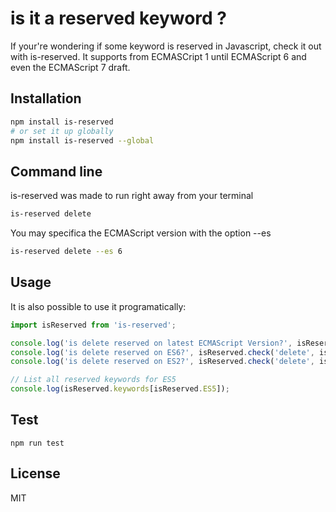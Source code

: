 # is it a reserved keyword ?

If your're wondering if some keyword is reserved in Javascript, check it out with is-reserved. It supports from ECMASCript 1 until ECMAScript 6 and even the ECMAScript 7 draft.

## Installation

```bash
npm install is-reserved
# or set it up globally
npm install is-reserved --global
```

## Command line

is-reserved was made to run right away from your terminal

```bash
is-reserved delete
```

You may specifica the ECMAScript version with the option --es

```bash
is-reserved delete --es 6
```

## Usage

It is also possible to use it programatically:

``` js
import isReserved from 'is-reserved';

console.log('is delete reserved on latest ECMAScript Version?', isReserved.check('delete'));
console.log('is delete reserved on ES6?', isReserved.check('delete', isReserved.ES6));
console.log('is delete reserved on ES2?', isReserved.check('delete', isReserved.ES2));

// List all reserved keywords for ES5
console.log(isReserved.keywords[isReserved.ES5]);

```

## Test

```
npm run test
```

## License

MIT